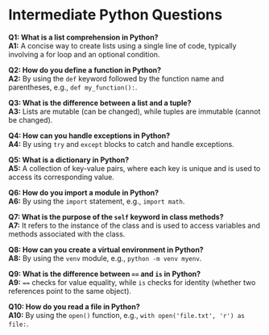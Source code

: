 # Intermediate Python Questions

**Q1: What is a list comprehension in Python?**  
**A1:** A concise way to create lists using a single line of code, typically involving a for loop and an optional condition.

**Q2: How do you define a function in Python?**  
**A2:** By using the `def` keyword followed by the function name and parentheses, e.g., `def my_function():`.

**Q3: What is the difference between a list and a tuple?**  
**A3:** Lists are mutable (can be changed), while tuples are immutable (cannot be changed).

**Q4: How can you handle exceptions in Python?**  
**A4:** By using `try` and `except` blocks to catch and handle exceptions.

**Q5: What is a dictionary in Python?**  
**A5:** A collection of key-value pairs, where each key is unique and is used to access its corresponding value.

**Q6: How do you import a module in Python?**  
**A6:** By using the `import` statement, e.g., `import math`.

**Q7: What is the purpose of the `self` keyword in class methods?**  
**A7:** It refers to the instance of the class and is used to access variables and methods associated with the class.

**Q8: How can you create a virtual environment in Python?**  
**A8:** By using the `venv` module, e.g., `python -m venv myenv`.

**Q9: What is the difference between `==` and `is` in Python?**  
**A9:** `==` checks for value equality, while `is` checks for identity (whether two references point to the same object).

**Q10: How do you read a file in Python?**  
**A10:** By using the `open()` function, e.g., `with open('file.txt', 'r') as file:`.